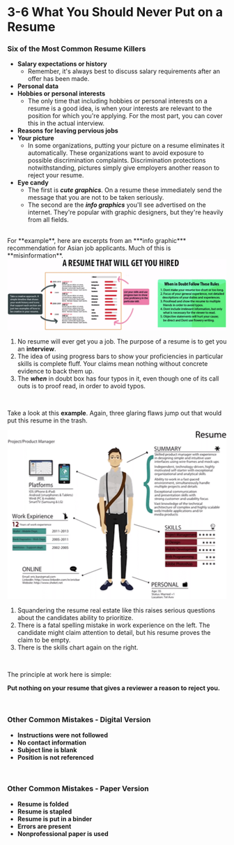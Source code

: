# 3-6 What You Should Never Put on a Resume

### Six of the Most Common Resume Killers

* **Salary expectations or history**
  * Remember, it's always best to discuss salary requirements after an offer has been made.
* **Personal data**
* **Hobbies or personal interests**
  * The only time that including hobbies or personal interests on a resume is a good idea, is when your interests are relevant to the position for which you're applying. For the most part, you can cover this in the actual interview.
* **Reasons for leaving pervious jobs**
* **Your picture**
  * In some organizations, putting your picture on a resume eliminates it automatically. These organizations want to avoid exposure to possible discrimination complaints. Discrimination protections notwithstanding, pictures simply give employers another reason to reject your resume.
* **Eye candy**
  * The first is ***cute graphics***. On a resume these immediately send the message that you are not to be taken seriously.
  * The second are the ***info graphics*** you'll see advertised on the internet. They're popular with graphic designers, but they're heavily from all fields.

<br/>
For **example**, here are excerpts from an ***info graphic*** recommendation for Asian job applicants. Much of this is **misinformation**.

<img src='https://github.com/siyinghan/Notes/raw/master/Interviewing%20and%20Resume%20Writing%20in%20English%20(Coursera%20Specialization)/Image/022.png' />

1. No resume will ever get you a job. The purpose of a resume is to get you an **interview**.
2. The idea of using progress bars to show your proficiencies in particular skills is complete fluff. Your claims mean nothing without concrete evidence to back them up.
3. The ***when*** in doubt box has four typos in it, even though one of its call outs is to proof read, in order to avoid typos.

<br/>

Take a look at this **example**. Again, three glaring flaws jump out that would put this resume in the trash.

<img src='https://github.com/siyinghan/Notes/raw/master/Interviewing%20and%20Resume%20Writing%20in%20English%20(Coursera%20Specialization)/Image/023.png' />

1. Squandering the resume real estate like this raises serious questions about the candidates ability to prioritize.
2. There is a fatal spelling mistake in work experience on the left. The candidate might claim attention to detail, but his resume proves the claim to be empty.
3. There is the skills chart again on the right.

<br/>

The principle at work here is simple:

**Put nothing on your resume that gives a reviewer a reason to reject you.**

<br/>

### Other Common Mistakes - Digital Version

* **Instructions were not followed**
* **No contact information**
* **Subject line is blank**
* **Position is not referenced**

<br/>

### Other Common Mistakes - Paper Version

* **Resume is folded**
* **Resume is stapled**
* **Resume is put in a binder**
* **Errors are present**
* **Nonprofessional paper is used**